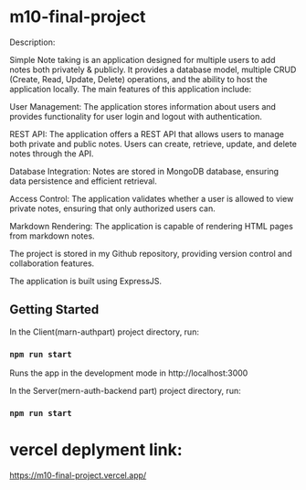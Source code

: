 # m10-final-project

Description:

Simple Note taking is an application designed for multiple users to add notes both privately & publicly. It provides a database model, multiple CRUD (Create, Read, Update, Delete) operations, and the ability to host the application locally. The main features of this application include:

User Management: The application stores information about users and provides functionality for user login and logout with authentication.

REST API: The application offers a REST API that allows users to manage both private and public notes. Users can create, retrieve, update, and delete notes through the API.

Database Integration: Notes are stored in MongoDB database, ensuring data persistence and efficient retrieval.

Access Control: The application validates whether a user is allowed to view private notes, ensuring that only authorized users can.

Markdown Rendering: The application is capable of rendering HTML pages from markdown notes.

The project is stored in my Github repository, providing version control and collaboration features.

The application is built using ExpressJS.

## Getting Started

In the Client(marn-authpart) project directory, run:

### `npm run start`

Runs the app in the development mode in http://localhost:3000

In the Server(mern-auth-backend part) project directory, run:

### `npm run start`

# vercel deplyment link:
https://m10-final-project.vercel.app/